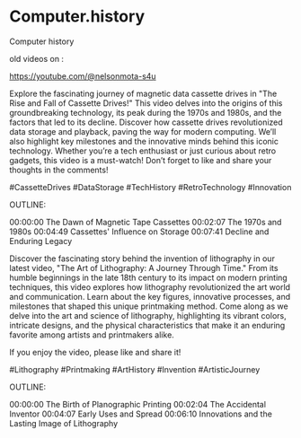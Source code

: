 # Computer.history
Computer history 


old videos on :

https://youtube.com/@nelsonmota-s4u

Explore the fascinating journey of magnetic data cassette drives in "The Rise and Fall of Cassette Drives!" This video delves into the origins of this groundbreaking technology, its peak during the 1970s and 1980s, and the factors that led to its decline. Discover how cassette drives revolutionized data storage and playback, paving the way for modern computing. We’ll also highlight key milestones and the innovative minds behind this iconic technology. Whether you’re a tech enthusiast or just curious about retro gadgets, this video is a must-watch! Don’t forget to like and share your thoughts in the comments! 

#CassetteDrives #DataStorage #TechHistory #RetroTechnology #Innovation

OUTLINE: 

00:00:00 The Dawn of Magnetic Tape Cassettes
00:02:07 The 1970s and 1980s
00:04:49 Cassettes' Influence on Storage
00:07:41 Decline and Enduring Legacy


Discover the fascinating story behind the invention of lithography in our latest video, "The Art of Lithography: A Journey Through Time." From its humble beginnings in the late 18th century to its impact on modern printing techniques, this video explores how lithography revolutionized the art world and communication. Learn about the key figures, innovative processes, and milestones that shaped this unique printmaking method. Come along as we delve into the art and science of lithography, highlighting its vibrant colors, intricate designs, and the physical characteristics that make it an enduring favorite among artists and printmakers alike. 

If you enjoy the video, please like and share it! 

#Lithography #Printmaking #ArtHistory #Invention #ArtisticJourney

OUTLINE: 

00:00:00 The Birth of Planographic Printing
00:02:04 The Accidental Inventor
00:04:07 Early Uses and Spread
00:06:10 Innovations and the Lasting Image of Lithography

